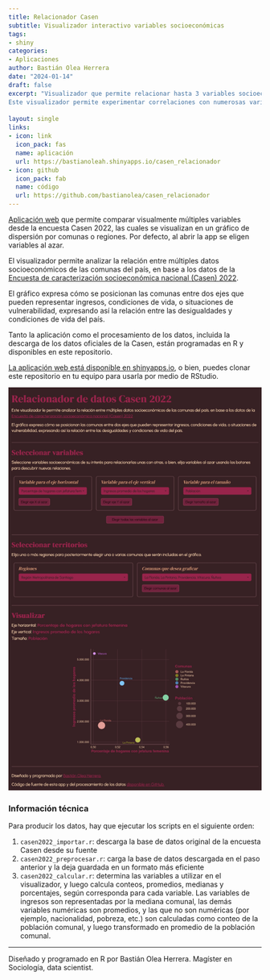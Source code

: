 ```yaml
---
title: Relacionador Casen
subtitle: Visualizador interactivo variables socioeconómicas
tags:
- shiny
categories:
- Aplicaciones
author: Bastián Olea Herrera
date: "2024-01-14"
draft: false
excerpt: "Visualizador que permite relacionar hasta 3 variables socioeconómicas en un gráfico de dispersión por comunas, para analizar la relación entre ellas.
Este visualizador permite experimentar correlaciones con numerosas variables de temas como ingresos, educación, condiciones de vida, condiciones laborales, y más, dado que permite utilizar libremente cualquiera de ellas como los ejes del gráfico, creando así visualizaciones personalizadas. Por ejemplo, se puede explorar si las comunas con bajo nivel educacional promedio son también las de menores ingresos, si es que las comunas con viviendas de menor calidad y menores ingresos se correlacionan con mayor hacinamiento o no, si las comunas de altos ingresos tienen menores afiliados a Fonasa, y más."

layout: single
links:
- icon: link
  icon_pack: fas
  name: aplicación
  url: https://bastianoleah.shinyapps.io/casen_relacionador
- icon: github
  icon_pack: fab
  name: código
  url: https://github.com/bastianolea/casen_relacionador
---
```


[Aplicación web](https://bastianoleah.shinyapps.io/casen_relacionador) que permite comparar visualmente múltiples variables desde la encuesta Casen 2022, las cuales se visualizan en un gráfico de dispersión por comunas o regiones. Por defecto, al abrir la app se eligen variables al azar. 

El visualizador permite analizar la relación entre múltiples datos socioeconómicos de las comunas del país, en base a los datos de la [Encuesta de caracterización socioeconómica nacional (Casen) 2022](https://observatorio.ministeriodesarrollosocial.gob.cl/encuesta-casen-2022).

El gráfico expresa cómo se posicionan las comunas entre dos ejes que pueden representar ingresos, condiciones de vida, o situaciones de vulnerabilidad, expresando así la relación entre las desigualdades y condiciones de vida del país.
           
Tanto la aplicación como el procesamiento de los datos, incluida la descarga de los datos oficiales de la Casen, están programadas en R y disponibles en este repositorio.

[La aplicación web está disponible en shinyapps.io](https://bastianoleah.shinyapps.io/casen_relacionador), o bien, puedes clonar este repositorio en tu equipo para usarla por medio de RStudio.

![Relacionador Casen](relacionador_casen_2022.jpg "Relacionador Casen")


### Información técnica
Para producir los datos, hay que ejecutar los scripts en el siguiente orden:

1. `casen2022_importar.r`: descarga la base de datos original de la encuesta Casen desde su fuente 
2. `casen2022_preprocesar.r`: carga la base de datos descargada en el paso anterior y la deja guardada en un formato más eficiente
3. `casen2022_calcular.r`: determina las variables a utilizar en el visualizador, y luego calcula conteos, promedios, medianas y porcentajes, según corresponda para cada variable. Las variables de ingresos son representadas por la mediana comunal, las demás variables numéricas son promedios, y las que no son numéricas (por ejemplo, nacionalidad, pobreza, etc.) son calculadas como conteo de la población comunal, y luego transformado en promedio de la población comunal.

----

Diseñado y programado en R por Bastián Olea Herrera. Magíster en Sociología, data scientist.